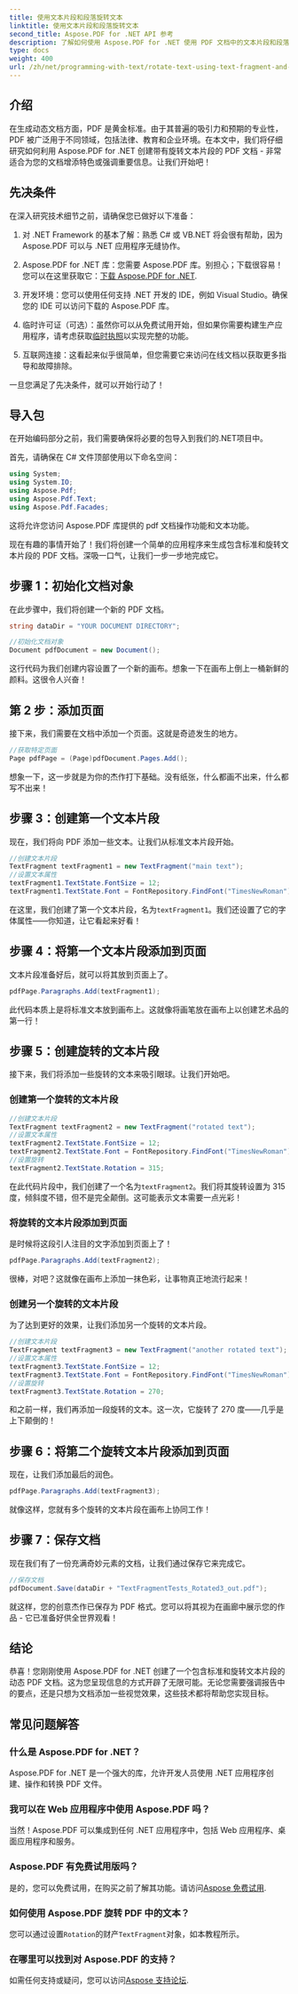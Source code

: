 ```yaml
---
title: 使用文本片段和段落旋转文本
linktitle: 使用文本片段和段落旋转文本
second_title: Aspose.PDF for .NET API 参考
description: 了解如何使用 Aspose.PDF for .NET 使用 PDF 文档中的文本片段和段落旋转文本。
type: docs
weight: 400
url: /zh/net/programming-with-text/rotate-text-using-text-fragment-and-paragraph/
---
```

## 介绍

在生成动态文档方面，PDF 是黄金标准。由于其普遍的吸引力和预期的专业性，PDF 被广泛用于不同领域，包括法律、教育和企业环境。在本文中，我们将仔细研究如何利用 Aspose.PDF for .NET 创建带有旋转文本片段的 PDF 文档 - 非常适合为您的文档增添特色或强调重要信息。让我们开始吧！

## 先决条件

在深入研究技术细节之前，请确保您已做好以下准备：

1. 对 .NET Framework 的基本了解：熟悉 C# 或 VB.NET 将会很有帮助，因为 Aspose.PDF 可以与 .NET 应用程序无缝协作。
  
2.  Aspose.PDF for .NET 库：您需要 Aspose.PDF 库。别担心；下载很容易！您可以在这里获取它：[下载 Aspose.PDF for .NET](https://releases.aspose.com/pdf/net/).

3. 开发环境：您可以使用任何支持 .NET 开发的 IDE，例如 Visual Studio。确保您的 IDE 可以访问下载的 Aspose.PDF 库。

4. 临时许可证（可选）：虽然你可以从免费试用开始，但如果你需要构建生产应用程序，请考虑获取[临时执照](https://purchase.aspose.com/temporary-license/)以实现完整的功能。

5. 互联网连接：这看起来似乎很简单，但您需要它来访问在线文档以获取更多指导和故障排除。

一旦您满足了先决条件，就可以开始行动了！

## 导入包

在开始编码部分之前，我们需要确保将必要的包导入到我们的.NET项目中。 

首先，请确保在 C# 文件顶部使用以下命名空间：

```csharp
using System;
using System.IO;
using Aspose.Pdf;
using Aspose.Pdf.Text;
using Aspose.Pdf.Facades;
```

这将允许您访问 Aspose.PDF 库提供的 pdf 文档操作功能和文本功能。

现在有趣的事情开始了！我们将创建一个简单的应用程序来生成包含标准和旋转文本片段的 PDF 文档。深吸一口气，让我们一步一步地完成它。

## 步骤 1：初始化文档对象

在此步骤中，我们将创建一个新的 PDF 文档。

```csharp
string dataDir = "YOUR DOCUMENT DIRECTORY";

//初始化文档对象
Document pdfDocument = new Document();
```

这行代码为我们创建内容设置了一个新的画布。想象一下在画布上倒上一桶新鲜的颜料。这很令人兴奋！

## 第 2 步：添加页面

接下来，我们需要在文档中添加一个页面。这就是奇迹发生的地方。

```csharp
//获取特定页面
Page pdfPage = (Page)pdfDocument.Pages.Add();
```

想象一下，这一步就是为你的杰作打下基础。没有纸张，什么都画不出来，什么都写不出来！

## 步骤 3：创建第一个文本片段

现在，我们将向 PDF 添加一些文本。让我们从标准文本片段开始。

```csharp
//创建文本片段
TextFragment textFragment1 = new TextFragment("main text");
//设置文本属性
textFragment1.TextState.FontSize = 12;
textFragment1.TextState.Font = FontRepository.FindFont("TimesNewRoman");
```

在这里，我们创建了第一个文本片段，名为`textFragment1`。我们还设置了它的字体属性——你知道，让它看起来好看！

## 步骤 4：将第一个文本片段添加到页面

文本片段准备好后，就可以将其放到页面上了。

```csharp
pdfPage.Paragraphs.Add(textFragment1);
```

此代码本质上是将标准文本放到画布上。这就像将画笔放在画布上以创建艺术品的第一行！

## 步骤 5：创建旋转的文本片段

接下来，我们将添加一些旋转的文本来吸引眼球。让我们开始吧。

### 创建第一个旋转的文本片段

```csharp
//创建文本片段
TextFragment textFragment2 = new TextFragment("rotated text");
//设置文本属性
textFragment2.TextState.FontSize = 12;
textFragment2.TextState.Font = FontRepository.FindFont("TimesNewRoman");
//设置旋转
textFragment2.TextState.Rotation = 315;
```

在此代码片段中，我们创建了一个名为`textFragment2`。我们将其旋转设置为 315 度，倾斜度不错，但不是完全颠倒。这可能表示文本需要一点光彩！

### 将旋转的文本片段添加到页面

是时候将这段引人注目的文字添加到页面上了！

```csharp
pdfPage.Paragraphs.Add(textFragment2);
```

很棒，对吧？这就像在画布上添加一抹色彩，让事物真正地流行起来！

### 创建另一个旋转的文本片段

为了达到更好的效果，让我们添加另一个旋转的文本片段。

```csharp
//创建文本片段
TextFragment textFragment3 = new TextFragment("another rotated text");
//设置文本属性
textFragment3.TextState.FontSize = 12;
textFragment3.TextState.Font = FontRepository.FindFont("TimesNewRoman");
//设置旋转
textFragment3.TextState.Rotation = 270;
```

和之前一样，我们再添加一段旋转的文本。这一次，它旋转了 270 度——几乎是上下颠倒的！

## 步骤 6：将第二个旋转文本片段添加到页面

现在，让我们添加最后的润色。

```csharp
pdfPage.Paragraphs.Add(textFragment3);
```

就像这样，您就有多个旋转的文本片段在画布上协同工作！

## 步骤 7：保存文档

现在我们有了一份充满奇妙元素的文档，让我们通过保存它来完成它。

```csharp
//保存文档
pdfDocument.Save(dataDir + "TextFragmentTests_Rotated3_out.pdf");
```

就这样，您的创意杰作已保存为 PDF 格式。您可以将其视为在画廊中展示您的作品 - 它已准备好供全世界观看！

## 结论

恭喜！您刚刚使用 Aspose.PDF for .NET 创建了一个包含标准和旋转文本片段的动态 PDF 文档。这为您呈现信息的方式开辟了无限可能。无论您需要强调报告中的要点，还是只想为文档添加一些视觉效果，这些技术都将帮助您实现目标。

## 常见问题解答

### 什么是 Aspose.PDF for .NET？

Aspose.PDF for .NET 是一个强大的库，允许开发人员使用 .NET 应用程序创建、操作和转换 PDF 文件。

### 我可以在 Web 应用程序中使用 Aspose.PDF 吗？

当然！Aspose.PDF 可以集成到任何 .NET 应用程序中，包括 Web 应用程序、桌面应用程序和服务。

### Aspose.PDF 有免费试用版吗？

是的，您可以免费试用，在购买之前了解其功能。请访问[Aspose 免费试用](https://releases.aspose.com/).

### 如何使用 Aspose.PDF 旋转 PDF 中的文本？

您可以通过设置`Rotation`的财产`TextFragment`对象，如本教程所示。

### 在哪里可以找到对 Aspose.PDF 的支持？

如需任何支持或疑问，您可以访问[Aspose 支持论坛](https://forum.aspose.com/c/pdf/10).